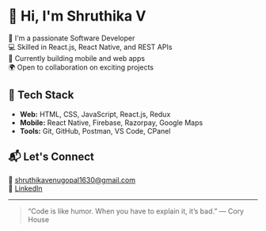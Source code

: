# 👋 Hi, I'm Shruthika V

🚀 I'm a passionate Software Developer  
💻 Skilled in React.js, React Native, and REST APIs  
📱 Currently building mobile and web apps  
🌍 Open to collaboration on exciting projects  

## 🔧 Tech Stack
- **Web:** HTML, CSS, JavaScript, React.js, Redux
- **Mobile:** React Native, Firebase, Razorpay, Google Maps
- **Tools:** Git, GitHub, Postman, VS Code, CPanel

## 📬 Let's Connect
📧 shruthikavenugopal1630@gmail.com  
🔗 [LinkedIn](https://in.linkedin.com/in/shruthika-v-1620442b2?trk=profile-badge)

---

> “Code is like humor. When you have to explain it, it’s bad.” — Cory House

